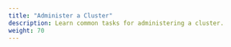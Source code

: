 ```yaml
---
title: "Administer a Cluster"
description: Learn common tasks for administering a cluster.
weight: 70
---
```


